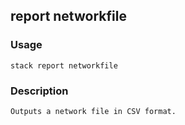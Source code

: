 ## report networkfile

### Usage

`stack report networkfile`

### Description


	Outputs a network file in CSV format.
	



